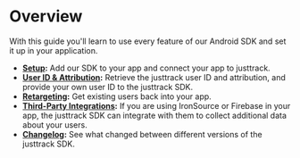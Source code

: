 # Overview

With this guide you'll learn to use every feature of our Android SDK and set it up in your application.

* [**Setup**](../setup.md)**:** Add our SDK to your app and connect your app to justtrack.
* [**User ID & Attribution**](../get-the-justtrack-user-id.md)**:** Retrieve the justtrack user ID and attribution, and provide your own user ID to the justtrack SDK.
* [**Retargeting**](../../readme/tracking-documentation/retargeting.md)**:** Get existing users back into your app.
* [**Third-Party Integrations**](../integrate-third-party-sdks.md)**:** If you are using IronSource or Firebase in your app, the justtrack SDK can integrate with them to collect additional data about your users.
* [**Changelog**](changelog.md)**:** See what changed between different versions of the justtrack SDK.

